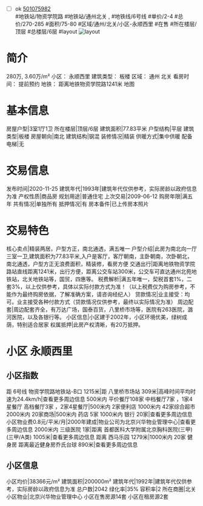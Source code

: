 - [ ] ok [501075982](https://bj.5i5j.com/ershoufang/501075982.html)  
 #地铁站/物资学院路 #地铁站/通州北关 ,  #地铁线/6号线
#单价/2-4 #总价/270-285 #面积/75-80   #区域/通州/北关/小区-永顺西里 #在售 #所在楼层/顶层 #总楼层/6层 #layout 
![layout](http://image2a.5i5j.com/bdir/layout/ca04e86414a1482a8b2801980ff5b2b8.jpg_P5.jpg) 
# 简介 
 280万,  3.60万/m² 
小区： 永顺西里
建筑类型： 板楼
区域： 通州 北关
看房时间： 提前预约
地铁： 距离地铁物资学院路1241米 地图
# 基本信息 
 房屋户型|3室1厅1卫
所在楼层|顶层/6层
建筑面积|77.83平米
户型结构|平层
建筑类型|板楼
房屋朝向|南北
建筑结构|钢混
装修情况|精装
供暖方式|集中供暖
配备电梯|无
# 交易信息 
 发布时间|2020-11-25
建筑年代|1993年|建筑年代仅供参考，实际房龄以政府信息为准
产权性质|商品房
规划用途|普通住宅
上次交易|2009-06-12
购房年限|满五年
共有情况|单独所有
抵押情况|有
房本备件|已上传房本照片
# 交易特色 
 核心卖点|精装两居，户型方正，南北通透，满五唯一
户型介绍|此房为南北向一厅三室一卫,建筑面积为77.83平米,入户是客厅，客厅朝南，主卧朝南，次卧朝北，南北通透，户型方正无浪费面积，精装修，看房方便
交通出行|距离地铁物资学院路站直线距离1241米，出行方便，距离公交车站300米，公交车可直达通州北苑地铁站，北关地铁站等，国贸，四惠等。
税费解析|满五年唯一，契税首套1%，二套3%，以上仅供参考，具体以实际付款方式为准！（以上税费仅为购房参考，不能作为最终购房依据，了解准确方案，请咨询经纪人）
贷款情况|业主接受：均可。业主接受各种付款方式（贷款情况仅供参考，最终以实际情况为准）
周边配套|周边配套齐全，有万达广场，国泰百货，八里桥市场等，医院有263医院，潞河医院，以及各银行等。
小区信息|小区建于2002年，小区环境优美，绿树成荫，特别适合居家
权属抵押|此房产权清晰，有20万抵押。
# 小区 永顺西里
## 小区指数 
 距 6号线 物资学院路地铁站-B口 1215米|距 八里桥市场站 309米|高峰时间平均时速为24.4km/h|查看更多周边信息
500米内 平价餐厅108家
中档餐厅7家 ，1家4星餐厅
高档餐厅3家 ，2家4星餐厅|500米内 2家便利店
1000米内 42家综合超市
2000米内 20家商场|500米内 药店 5家
1000米内 银行 20家|查看更多周边信息
小区物业费0.8元/平米/月|2000年建成|物业公司为北京兴华物业管理中心|查看更多周边信息
2000米内 三级医院 1家|距离 首都医科大学附属北京胸科医院(三甲) (三甲/A类) 1005米|查看更多周边信息
距离 西马乐园 1279米|1000米内 20家 健身房
距离最近健身房乔氏台球 890米|查看更多周边信息
## 小区信息 
 小区均价|38366元/m²
建筑面积|200000m²
建筑年代|1992年|建筑年代仅供参考，实际房龄以政府信息为准
总户数|2042
绿化率|35%
容积率|2
所在商圈|北关
小区物业|北京兴华物业管理中心
小区在售房源14套
小区在租房源2套
